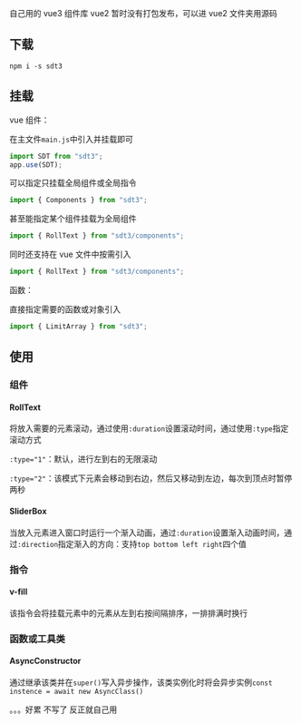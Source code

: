 自己用的 vue3 组件库
vue2 暂时没有打包发布，可以进 vue2 文件夹用源码

## 下载

`npm i -s sdt3`

## 挂载

vue 组件：

在主文件`main.js`中引入并挂载即可

```javascript
import SDT from "sdt3";
app.use(SDT);
```

可以指定只挂载全局组件或全局指令

```javascript
import { Components } from "sdt3";
```

甚至能指定某个组件挂载为全局组件

```javascript
import { RollText } from "sdt3/components";
```

同时还支持在 vue 文件中按需引入

```javascript
import { RollText } from "sdt3/components";
```

函数：

直接指定需要的函数或对象引入

```javascript
import { LimitArray } from "sdt3";
```

## 使用

### 组件

#### RollText

将放入需要的元素滚动，通过使用`:duration`设置滚动时间，通过使用`:type`指定滚动方式

`:type="1"`：默认，进行左到右的无限滚动

`:type="2"`：该模式下元素会移动到右边，然后又移动到左边，每次到顶点时暂停两秒

#### SliderBox

当放入元素进入窗口时运行一个渐入动画，通过`:duration`设置渐入动画时间，通过`:direction`指定渐入的方向：支持`top bottom left right`四个值

### 指令

#### v-fill

该指令会将挂载元素中的元素从左到右按间隔排序，一排排满时换行

### 函数或工具类

#### AsyncConstructor

通过继承该类并在`super()`写入异步操作，该类实例化时将会异步实例`const instence = await new AsyncClass()`

。。。好累 不写了 反正就自己用
